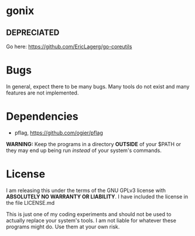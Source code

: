 # gonix
## DEPRECIATED
Go here:
https://github.com/EricLagerg/go-coreutils

# Bugs
In general, expect there to be many bugs.
Many tools do not exist and many features are not implemented.

# Dependencies
* pflag, https://github.com/ogier/pflag

**WARNING:** Keep the programs in a directory **OUTSIDE** of your $PATH or they may end up being run *instead* of your system's commands.

# License
I am releasing this under the terms of the GNU GPLv3 license with **ABSOLUTELY NO WARRANTY OR LIABILITY**.
I have included the license in the file LICENSE.md

This is just one of my coding experiments and should not be used to actually replace your system's tools.
I am not liable for whatever these programs might do. Use them at your own risk.
